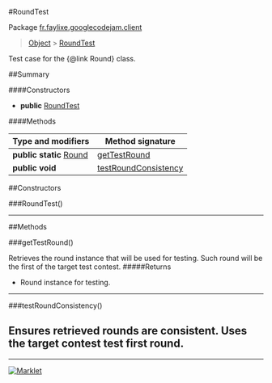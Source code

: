 #RoundTest

Package [fr.faylixe.googlecodejam.client](README.md)<br>
> [Object](../../../ava/lang/Object.md) > [RoundTest](RoundTest.md)

Test case for the {@link Round} class.

##Summary

####Constructors

* **public** [RoundTest](#roundtest)

####Methods

Type and modifiers | Method signature
 --- | --- 
**public static** [Round](Round.md) | [getTestRound](#gettestround)
**public** **void** | [testRoundConsistency](#testroundconsistency)


##Constructors

###RoundTest()



---

##Methods

###getTestRound()


Retrieves the round instance that will
 be used for testing. Such round will be the first
 of the target test contest.
#####Returns


* Round instance for testing.

---
###testRoundConsistency()


Ensures retrieved rounds are consistent.
 Uses the target contest test first round.
---
---
[![Marklet](https://img.shields.io/badge/Generated%20by-Marklet-green.svg)](https://github.com/Faylixe/marklet)